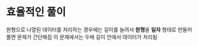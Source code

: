 # 효율적인 풀이
원형으로 나열된 데이터를 처리하는 경우에는 길이를 늘려서 **원형**을 **일자** 형태로 만들어 풀면 문제가 간단해짐
이 문제에서는 두배 길이 안에서 데이터가 처리됨

